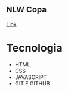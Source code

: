 ## NLW Copa



[Link](https://nlw-copa-hhcy.vercel.app/)

# Tecnologia
- HTML
- CSS
- JAVASCRIPT
- GIT E GITHUB 
